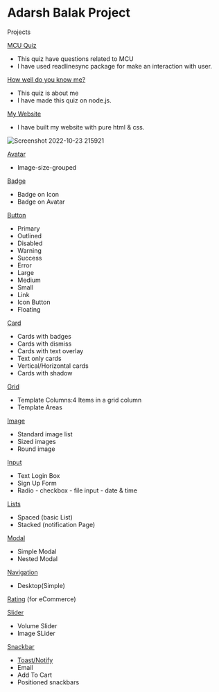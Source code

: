  # Adarsh Balak Project

Projects

[MCU Quiz](https://replit.com/@NamanJain48/MCU-QUIZ#index.js) 

* This quiz have questions related to MCU
* I have used readlinesync package for make an interaction with user.

 [How well do you know me?](https://replit.com/@NamanJain48/namanquiz#index.js) 
 
 * This quiz is about me
* I have made this quiz on node.js.  

[My Website](https://jainnmn.netlify.app/)  

  * I have built my website with pure html & css.
 
 ![Screenshot 2022-10-23 215921](https://user-images.githubusercontent.com/101793920/197404064-9b0f57b2-9371-4bae-8b50-ca5aeeeb8fe0.png)

  
[Avatar](https://component-library-beta.vercel.app/avatar.html)  
* Image-size-grouped

[Badge](https://component-library-beta.vercel.app/badge.html)  
* Badge on Icon
* Badge on Avatar

[Button](https://component-library-beta.vercel.app/button.html)  
* Primary
* Outlined
* Disabled
* Warning
* Success
* Error
* Large 
* Medium
* Small
* Link
* Icon Button
* Floating

[Card](https://component-library-beta.vercel.app/card.html) 
* Cards with badges
* Cards with dismiss
* Cards with text overlay
* Text only cards
* Vertical/Horizontal cards
* Cards with shadow

[Grid](https://component-library-beta.vercel.app/grid.html) 
* Template Columns:4 Items in a grid column
* Template Areas

[Image](https://component-library-beta.vercel.app/image.html) 
* Standard image list
* Sized images
* Round image

[Input](https://component-library-beta.vercel.app/input.html) 
* Text Login Box
* Sign Up Form
* Radio - checkbox - file input - date & time

[Lists](https://component-library-beta.vercel.app/list.html) 
* Spaced (basic List)
* Stacked (notification Page)

[Modal](https://component-library-beta.vercel.app/modal.html) 
* Simple Modal
* Nested Modal

[Navigation](https://component-library-beta.vercel.app/nav.html) 
* Desktop(Simple)

[Rating](https://component-library-beta.vercel.app/rating.html) (for eCommerce)

[Slider](https://component-library-beta.vercel.app/slider.html) 
* Volume Slider
* Image SLider

[Snackbar](https://component-library-beta.vercel.app/snackbar.html)
* [Toast/Notify](https://component-library-beta.vercel.app/snackbar.html)
* Email
* Add To Cart
* Positioned snackbars
